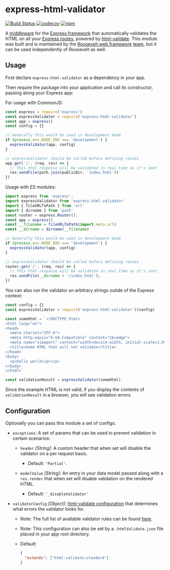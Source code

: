 # express-html-validator

[![Build Status](https://github.com/rooseveltframework/express-html-validator/workflows/CI/badge.svg
)](https://github.com/rooseveltframework/express-html-validator/actions?query=workflow%3ACI) [![codecov](https://codecov.io/gh/rooseveltframework/express-html-validator/branch/master/graph/badge.svg)](https://codecov.io/gh/rooseveltframework/express-html-validator) [![npm](https://img.shields.io/npm/v/express-html-validator.svg)](https://www.npmjs.com/package/express-html-validator)

A [middleware](https://expressjs.com/en/guide/using-middleware.html) for the [Express framework](https://expressjs.com) that automatically validates the HTML on all your [Express routes](https://expressjs.com/en/guide/routing.html), powered by [html-validate](https://html-validate.org/). This module was built and is maintained by the [Roosevelt web framework](https://github.com/rooseveltframework/roosevelt) [team](https://github.com/orgs/rooseveltframework/people), but it can be used independently of Roosevelt as well.

## Usage

First declare `express-html-validator` as a dependency in your app.

Then require the package into your application and call its constructor, passing along your Express app:

For usage with CommonJS:

```js
const express = require('express')
const expressValidator = require('express-html-validator')
const app = express()
const config = {}

// Generally this would be used in development mode
if (process.env.NODE_ENV === 'development') {
  expressValidator(app, config)
}

// expressValidator should be called before defining routes
app.get('/', (req, res) => {
  // This html response will be validated in real time as it's sent
  res.sendFile(path.join(publicDir, 'index.html'))
})
```

Usage with ES modules:

```js
import express from 'express';
import expressValidator from 'express-html-validator'
import { fileURLToPath } from 'url'
import { dirname } from 'path'
const router = express.Router();
const app = express()
const __filename = fileURLToPath(import.meta.url)
const __dirname = dirname(__filename)

// Generally this would be used in development mode
if (process.env.NODE_ENV === 'development') {
  expressValidator(app, config)
}

// expressValidator should be called before defining routes
router.get('/', (req, res) => {
  // This html response will be validated in real time as it's sent
  res.sendFile(__dirname + '/index.html');
})
```
You can also run the validator on arbitrary strings outide of the Express context:

```js
const config = {}
const expressValidator = require('express-html-validator')(config)

const someHtml = `<!DOCTYPE html>
<html lang="en">
<head>
  <meta charset="UTF-8">
  <meta http-equiv="X-UA-Compatible" content="IE=edge">
  <meta name="viewport" content="width=device-width, initial-scale=1.0">
  <title>Some HTML that will not validate</title>
</head>
<body>
  <p>hello world</p></p>
</body>
</html>`

const validationResult = expressValidator(someHtml)
```

Since the example HTML is not valid, if you display the contents of `validationResult` in a browser, you will see validation errors.

## Configuration

Optionally you can pass this module a set of configs:

- `exceptions`: A set of params that can be used to prevent validation in certain scenarios:

  - `header` *[String]*: A custom header that when set will disable the validator on a per request basis.

    - Default: `'Partial'`.

  - `modelValue` *[String]*: An entry in your data model passed along with a `res.render` that when set will disable validation on the rendered HTML.

    - Default: `'_disableValidator'`

- `validatorConfig` *[Object]*: [html-validate configuration](https://html-validate.org/usage/#configuration) that determines what errors the validator looks for.

  - Note: The full list of available validator rules can be found [here](https://html-validate.org/rules/).

  - Note: This configuration can also be set by a `.htmlValidate.json` file placed in your app root directory.

  - Default:

    ```json
    {
      "extends": ["html-validate:standard"]
    }
    ```
    